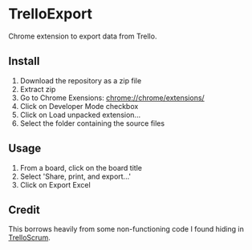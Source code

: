 TrelloExport
============

Chrome extension to export data from Trello.

Install
-------
1. Download the repository as a zip file
2. Extract zip
3. Go to Chrome Exensions: [chrome://chrome/extensions/](chrome://chrome/extensions/)
4. Click on Developer Mode checkbox
5. Click on Load unpacked extension...
6. Select the folder containing the source files

Usage
-----
1. From a board, click on the board title
2. Select 'Share, print, and export...'
3. Click on Export Excel


Credit
------
This borrows heavily from some non-functioning code I found hiding in [TrelloScrum](https://github.com/Q42/TrelloScrum/).
